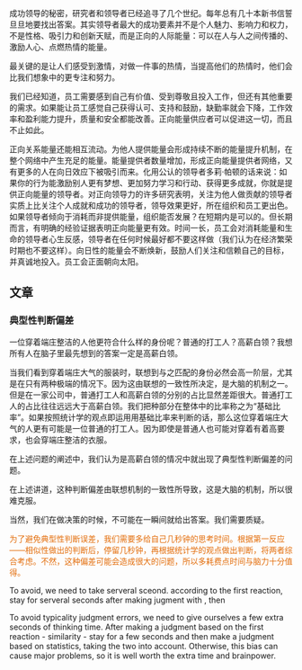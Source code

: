 成功领导的秘密，研究者和领导者已经追寻了几个世纪。每年总有几十本新书信誓旦旦地要找出答案。其实领导者最大的成功要素并不是个人魅力、影响力和权力，不是性格、吸引力和创新天赋，而是正向的人际能量：可以在人与人之间传播的、激励人心、点燃热情的能量。

最关键的是让人们感受到激情，对做一件事的热情，当提高他们的热情时，他们会比我们想象中的更专注和努力。

我们已经知道，员工需要感到自己有价值、受到尊敬且投入工作，但还有其他重要的需求。如果能让员工感觉自己获得认可、支持和鼓励，缺勤率就会下降，工作效率和盈利能力提升，质量和安全都能改善。正向能量供应者可以促进这一切，而且不止如此。

正向关系能量还能相互流动。为他人提供能量会形成持续不断的能量提升机制，在整个网络中产生充足的能量。能量提供者数量增加，形成正向能量提供者网络，又有更多的人在向日效应下被吸引而来。化用公认的领导者多莉·帕顿的话来说：如果你的行为能激励别人更有梦想、更加努力学习和行动、获得更多成就，你就是提供正向能量的领导者。对正向领导力的许多研究表明，关注为他人做贡献的领导者实质上比关注个人成就和成功的领导者，领导效果更好，所在组织和员工更出色。如果领导者倾向于消耗而非提供能量，组织能否发展？在短期内是可以的。但长期而言，有明确的经验证据表明正向能量更有效。时间一长，员工会对消耗能量和生命的领导者心生反感，领导者在任何时候最好都不要这样做（我们认为在经济繁荣时期也不要这样）。向日性的能量会不断焕新，鼓励人们关注和信赖自己的目标，并真诚地投入。员工会正面朝向太阳。

## 文章

### 典型性判断偏差

一位穿着端庄整洁的人他更符合什么样的身份呢？普通的打工人？高薪白领？我想所有人在脑子里最先想到的答案一定是高薪白领。

当我们看到穿着端庄大气的服装时，联想到与之匹配的身份必然会高一阶层，尤其是在只有两种极端的情况下。因为这由联想的一致性所决定，是大脑的机制之一。但是在一家公司中，普通打工人和高薪白领的分别的占比显然差距很大。普通打工人的占比往往远远大于高薪白领。我们把种部分在整体中的比率称之为“基础比率”。如果按照统计学的观点即运用用基础比率来判断的话，那么这位穿着端庄大气的人更有可能是一位普通的打工人。因为即使是普通人也可能对穿着有着高要求，也会穿端庄整洁的衣服。

在上述问题的阐述中，我们认为是高薪白领的情况中就出现了典型性判断偏差的问题。

在上述讲道，这种判断偏差由联想机制的一致性所导致，这是大脑的机制，所以很难克服。

当然，我们在做决策的时候，不可能在一瞬间就给出答案。我们需要质疑。

<font color="#e36c09">为了避免典型性判断误差，我们需要多给自己几秒钟的思考时间。根据第一反应——相似性做出的判断后，停留几秒钟，再根据统计学的观点做出判断，将两者综合考虑。不然，这种偏差可能会造成很大的问题，所以多耗费点时间与脑力十分值得。</font>


To avoid, we need to take serveral sceond. according to the first reaction, stay for serveral seconds after making jugment with , then 

To avoid typicality judgment errors, we need to give ourselves a few extra seconds of thinking time. After making a judgment based on the first reaction - similarity - stay for a few seconds and then make a judgment based on statistics, taking the two into account. Otherwise, this bias can cause major problems, so it is well worth the extra time and brainpower.